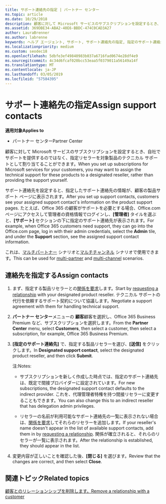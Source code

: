 ```yaml
---
title: サポート連絡先の指定 | パートナー センター
ms.topic: article
ms.date: 10/29/2018
description: 顧客に対して Microsoft サービスのサブスクリプションを設定するとき、自社でサポートを提供するのではなく、指定リセラーを対象製品のテクニカル サポートとして割り当てることができます。
ms.assetid: 369DBE34-ABA2-40E6-BBDC-474C0CAD3A27
author: LauraBrenner
ms.author: labrenne
keywords: ヘルプ エージェント, サポート, サポート連絡先の指定, 指定のサポート連絡先
ms.localizationpriority: medium
ms.custom: seodec18
ms.openlocfilehash: 5dbfe3ef49840983b037a6716fad0674e28df4e9
ms.sourcegitcommit: 4c34d6fcaf020bcc53eaa5f0379011a56149a14f
ms.translationtype: MT
ms.contentlocale: ja-JP
ms.lasthandoff: 03/05/2019
ms.locfileid: "57584395"
---
```

# <a name="assign-support-contacts"></a><span data-ttu-id="8b95c-104">サポート連絡先の指定</span><span class="sxs-lookup"><span data-stu-id="8b95c-104">Assign support contacts</span></span>

<span data-ttu-id="8b95c-105">**適用対象**</span><span class="sxs-lookup"><span data-stu-id="8b95c-105">**Applies to**</span></span>

-  <span data-ttu-id="8b95c-106">パートナー センター</span><span class="sxs-lookup"><span data-stu-id="8b95c-106">Partner Center</span></span>

<span data-ttu-id="8b95c-107">顧客に対して Microsoft サービスのサブスクリプションを設定するとき、自社でサポートを提供するのではなく、指定リセラーを対象製品のテクニカル サポートとして割り当てることができます。</span><span class="sxs-lookup"><span data-stu-id="8b95c-107">When you set up subscriptions for Microsoft services for your customers, you may want to assign the technical support for these products to a designated reseller, rather than providing the support yourself.</span></span>

<span data-ttu-id="8b95c-108">サポート連絡先を設定すると、指定したサポート連絡先の情報が、顧客の製品サポート ページに表示されます。</span><span class="sxs-lookup"><span data-stu-id="8b95c-108">After you set up support contacts, customers see your assigned support contact's information on the product support pages.</span></span> <span data-ttu-id="8b95c-109">たとえば、Office 365 の顧客がサポートを必要とする場合、Office.com ページにアクセスして管理者の資格情報でログインし、**[管理者]** タイルを選ぶと、**[サポート]** セクションの下に指定のサポート連絡先が表示されます。</span><span class="sxs-lookup"><span data-stu-id="8b95c-109">For example, when Office 365 customers need support, they can go into the Office.com page, log in with their admin credentials, select the **Admin** tile, and under the **Support** section, see the assigned support contact information.</span></span>

<span data-ttu-id="8b95c-110">これは、[マルチパートナー](multipartner.md) シナリオと[マルチチャンネル](multichannel.md) シナリオで使用できます。</span><span class="sxs-lookup"><span data-stu-id="8b95c-110">This can be used for [multi-partner](multipartner.md) and [multi-channel](multichannel.md) scenarios.</span></span> 

<a href="" id="assigncontacts"></a>
## <a name="assign-contacts"></a><span data-ttu-id="8b95c-111">連絡先を指定する</span><span class="sxs-lookup"><span data-stu-id="8b95c-111">Assign contacts</span></span>

1.  <span data-ttu-id="8b95c-112">まず、指定する製品リセラーとの[関係を要求](request-a-relationship-with-a-customer.md)します。</span><span class="sxs-lookup"><span data-stu-id="8b95c-112">Start by [requesting a relationship](request-a-relationship-with-a-customer.md) with your designated product reseller.</span></span> <span data-ttu-id="8b95c-113">テクニカル サポートの代行を依頼するサポート契約について協議します。</span><span class="sxs-lookup"><span data-stu-id="8b95c-113">Negotiate a support agreement with them for handling technical support.</span></span>

2.  <span data-ttu-id="8b95c-114">**パートナー センター**メニューの **顧客**顧客を選択し、Office 365 Business Premium など、サブスクリプションを選択します。</span><span class="sxs-lookup"><span data-stu-id="8b95c-114">From the **Partner Center** menu, select **Customers**, then select a customer, then select a subscription, for example, Office 365 Business Premium.</span></span>

3.  <span data-ttu-id="8b95c-115">**[指定のサポート連絡先]** で、指定する製品リセラーを選び、**[送信]** をクリックします。</span><span class="sxs-lookup"><span data-stu-id="8b95c-115">In  **Designated support contact**, select the designated product reseller, and then click **Submit**.</span></span> 

    <span data-ttu-id="8b95c-116">注:</span><span class="sxs-lookup"><span data-stu-id="8b95c-116">Notes:</span></span> 
    
    *  <span data-ttu-id="8b95c-117">サブスクリプションを新しく作成した時点では、指定のサポート連絡先は、既定で間接プロバイダーに設定されています。</span><span class="sxs-lookup"><span data-stu-id="8b95c-117">For new subscriptions, the designated support contact defaults to the indirect provider.</span></span> <span data-ttu-id="8b95c-118">これを、代理管理者特権を持つ間接リセラーに変更することもできます。</span><span class="sxs-lookup"><span data-stu-id="8b95c-118">You can also change this to an indirect reseller that has delegation admin privileges.</span></span>
    
    *  <span data-ttu-id="8b95c-119">リセラーの名前が利用可能なサポート連絡先の一覧に表示されない場合は、[関係を要求](request-a-relationship-with-a-customer.md)してそれらのリセラーを追加します。</span><span class="sxs-lookup"><span data-stu-id="8b95c-119">If your reseller's name doesn't appear in the list of available support contacts, add them in by [requesting a relationship](request-a-relationship-with-a-customer.md).</span></span> <span data-ttu-id="8b95c-120">関係が確立されると、それらのリセラーが一覧に表示されます。</span><span class="sxs-lookup"><span data-stu-id="8b95c-120">After the relationship is established, they should appear in the list.</span></span>  

4.  <span data-ttu-id="8b95c-121">変更内容が正しいことを確認した後、**[閉じる]** を選びます。</span><span class="sxs-lookup"><span data-stu-id="8b95c-121">Review that the changes are correct, and then select **Close**.</span></span>

## <a name="related-topics"></a><span data-ttu-id="8b95c-122">関連トピック</span><span class="sxs-lookup"><span data-stu-id="8b95c-122">Related topics</span></span>

[<span data-ttu-id="8b95c-123">顧客とのリレーションシップを削除します。</span><span class="sxs-lookup"><span data-stu-id="8b95c-123">Remove a relationship with a customer</span></span>](remove-a-relationship.md)